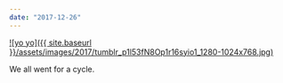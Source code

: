 ```yaml
---
date: "2017-12-26"
---
```


[![yo yo]({{ site.baseurl }}/assets/images/2017/tumblr_p1l53fN8Op1r16syio1_1280-1024x768.jpg)](https://mananamanana.com/ohpiglet/wp-content/uploads/2017/12/tumblr_p1l53fN8Op1r16syio1_1280.jpg)

We all went for a cycle.
